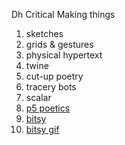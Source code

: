 Dh Critical Making things

1. sketches
2. grids & gestures
3. physical hypertext
4. twine
5. cut-up poetry
6. tracery bots
7. scalar
8. [p5 poetics](https://spongepoet.github.io/dhsi/ElmoBot.html)
9. [bitsy](https://spongepoet.github.io/dhsi/magpie_news.html)
10. [bitsy gif](https://spongepoet.github.io/dhsi/recording.gif)
